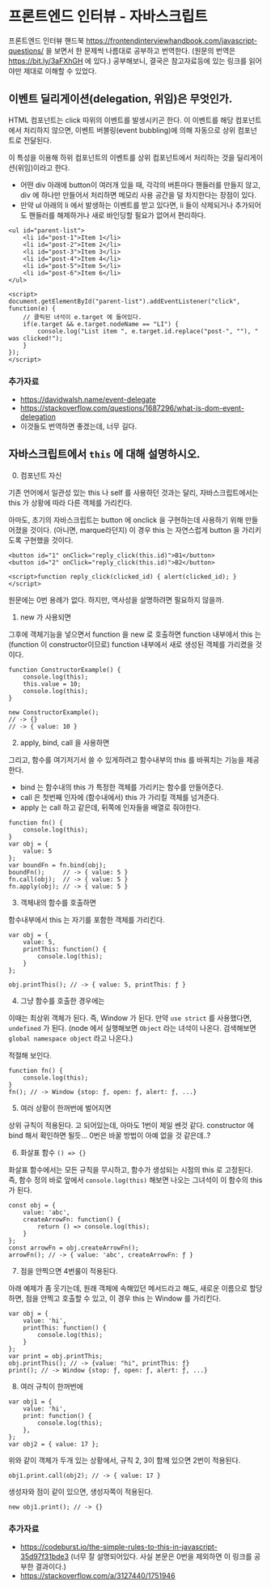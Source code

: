 # 프론트엔드 인터뷰 - 자바스크립트

프론트엔드 인터뷰 핸드북 https://frontendinterviewhandbook.com/javascript-questions/ 을 보면서 한 문제씩 나름대로 공부하고 번역한다. (원문의 번역은 https://bit.ly/3aFXhGH 에 있다.) 공부해보니, 결국은 참고자료등에 있는 링크를 읽어야만 제대로 이해할 수 있었다.

## 이벤트 딜리게이션(delegation, 위임)은 무엇인가.

HTML 컴포넌트는 click 따위의 이벤트를 발생시키곤 한다. 이 이벤트를 해당 컴포넌트에서 처리하지 않으면, 이벤트 버블링(event bubbling)에 의해 자동으로 상위 컴포넌트로 전달된다. 

이 특성을 이용해 하위 컴포넌트의 이벤트를 상위 컴포넌트에서 처리하는 것을 딜리게이션(위임)이라고 한다.

* 어떤 div 아래에 button이 여러개 있을 때, 각각의 버튼마다 핸들러를 만들지 않고, div 에 하나만 만들어서 처리하면 메모리 사용 공간을 덜 차지한다는 장점이 있다.
* 만약 ul 아래의 li 에서 발생하는 이벤트를 받고 있다면, li 들이 삭제되거나 추가되어도 핸들러를 해제하거나 새로 바인딩할 필요가 없어서 편리하다.

```
<ul id="parent-list">
	<li id="post-1">Item 1</li>
	<li id="post-2">Item 2</li>
	<li id="post-3">Item 3</li>
	<li id="post-4">Item 4</li>
	<li id="post-5">Item 5</li>
	<li id="post-6">Item 6</li>
</ul>

<script>
document.getElementById("parent-list").addEventListener("click", function(e) {
	// 클릭된 녀석이 e.target 에 들어있다.
	if(e.target && e.target.nodeName == "LI") {
		console.log("List item ", e.target.id.replace("post-", ""), " was clicked!");
	}
});
</script>
```
### 추가자료

- https://davidwalsh.name/event-delegate 
- https://stackoverflow.com/questions/1687296/what-is-dom-event-delegation
- 이것들도 번역하면 좋겠는데, 너무 길다.


## 자바스크립트에서 `this` 에 대해 설명하시오.

0. 컴포넌트 자신

기존 언어에서 일관성 있는 this 나 self 를 사용하던 것과는 달리, 자바스크립트에서는 this 가 상황에 따라 다른 객체를 가리킨다. 

아마도, 초기의 자바스크립트는 button 에 onclick 을 구현하는데 사용하기 위해 만들어졌을 것이다. (아니면, marque라던지) 이 경우 this 는 자연스럽게 button 을 가리키도록 구현했을 것이다.

```
<button id="1" onClick="reply_click(this.id)">B1</button>
<button id="2" onClick="reply_click(this.id)">B2</button>
 
<script>function reply_click(clicked_id) { alert(clicked_id); }</script>
```

원문에는 0번 용례가 없다. 하지만, 역사성을 설명하려면 필요하지 않을까.


1. new 가 사용되면

그후에 객체기능을 넣으면서 function 을 new 로 호출하면 function 내부에서 this 는 (function 이 constructor이므로) function 내부에서 새로 생성된 객체를 가리켰을 것이다.

```
function ConstructorExample() {
    console.log(this);
    this.value = 10;
    console.log(this);
}

new ConstructorExample();
// -> {}
// -> { value: 10 }
```

2. apply, bind, call 을 사용하면

그리고, 함수를 여기저기서 쓸 수 있게하려고 함수내부의 this 를 바꿔치는 기능을 제공한다.

- bind 는 함수내의 this 가 특정한 객체를 가리키는 함수를 만들어준다.
- call 은 첫번째 인자에 (함수내에서) this 가 가리킬 객체를 넘겨준다.
- apply 는 call 하고 같은데, 뒤쪽에 인자들을 배열로 줘야한다.

```
function fn() {
    console.log(this);
}
var obj = {
    value: 5
};
var boundFn = fn.bind(obj);
boundFn();     // -> { value: 5 }
fn.call(obj);  // -> { value: 5 }
fn.apply(obj); // -> { value: 5 }
```

3. 객체내의 함수를 호출하면

함수내부에서 this 는 자기를 포함한 객체를 가리킨다. 

```
var obj = {
    value: 5,
    printThis: function() {
        console.log(this);
    }
};

obj.printThis(); // -> { value: 5, printThis: ƒ }
```

4. 그냥 함수를 호출한 경우에는

이때는 최상위 객체가 된다. 즉, Window 가 된다. 만약 `use strict` 를 사용했다면, `undefined` 가 된다. (node 에서 실행해보면 `Object` 라는 녀석이 나온다. 검색해보면 `global namespace object` 라고 나온다.)

적절해 보인다.

```
function fn() {
    console.log(this);
}
fn(); // -> Window {stop: ƒ, open: ƒ, alert: ƒ, ...}
```

5. 여러 상황이 한꺼번에 벌어지면

상위 규칙이 적용된다. 고 되어있는데, 아마도 1번이 제일 쎈것 같다. constructor 에 bind 해서 확인하면 될듯... 0번은 바꿀 방법이 아예 없을 것 같은데..?

6. 화살표 함수 `() => {}`

화살표 함수에서는 모든 규칙을 무시하고, 함수가 생성되는 시점의 this 로 고정된다. 즉, 함수 정의 바로 앞에서 `console.log(this)` 해보면 나오는 그녀석이 이 함수의 this 가 된다.


```
const obj = {
    value: 'abc',
    createArrowFn: function() {
        return () => console.log(this);
    }
};
const arrowFn = obj.createArrowFn();
arrowFn(); // -> { value: 'abc', createArrowFn: ƒ }
```

7. 점을 안찍으면 4번룰이 적용된다.

아래 예제가 좀 웃기는데, 원래 객체에 속해있던 메서드라고 해도, 새로운 이름으로 할당하면, 점을 안찍고 호출할 수 있고, 이 경우 this 는 Window 를 가리킨다.

```
var obj = {
    value: 'hi',
    printThis: function() {
        console.log(this);
    }
};
var print = obj.printThis;
obj.printThis(); // -> {value: "hi", printThis: ƒ}
print(); // -> Window {stop: ƒ, open: ƒ, alert: ƒ, ...}
```

8. 여러 규칙이 한꺼번에

```
var obj1 = {
    value: 'hi',
    print: function() {
        console.log(this);
    },
};
var obj2 = { value: 17 };
```

위와 같이 객체가 두개 있는 상황에서, 규칙 2, 3이 함께 있으면 2번이 적용된다.

`obj1.print.call(obj2); // -> { value: 17 }`

생성자와 점이 같이 있으면, 생성자쪽이 적용된다.

`new obj1.print(); // -> {}`

### 추가자료
- https://codeburst.io/the-simple-rules-to-this-in-javascript-35d97f31bde3 (너무 잘 설명되어있다. 사실 본문은 0번을 제외하면 이 링크를 공부한 결과이다.)
- https://stackoverflow.com/a/3127440/1751946

